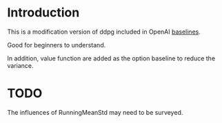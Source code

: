 # Introduction

This is a modification version of ddpg included in OpenAI [baselines](https://github.com/openai/baselines/blob/master/baselines/ddpg/ddpg.py).

Good for beginners to understand.

In addition, value function are added as the option baseline to reduce the variance.

# TODO

The influences of RunningMeanStd may need to be surveyed.
